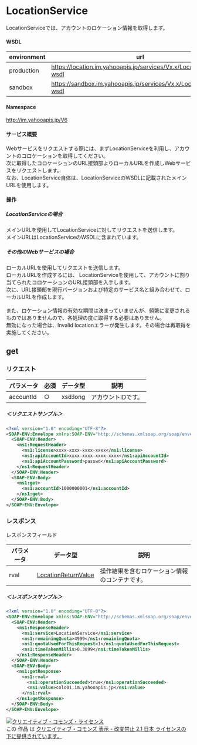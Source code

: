 # LocationService
LocationServiceでは、アカウントのロケーション情報を取得します。
#### WSDL
| environment | url |
|---|---|
| production  | https://location.im.yahooapis.jp/services/Vx.x/LocationService?wsdl|
| sandbox  | https://sandbox.im.yahooapis.jp/services/Vx.x/LocationService?wsdl|
#### Namespace
http://im.yahooapis.jp/V6
#### サービス概要
Webサービスをリクエストする際には、まずLocationServiceを利用し、アカウントのコロケーションを取得してください。<br>
次に取得したコロケーションのURL接頭部よりローカルURLを作成しWebサービスをリクエストします。<br>
なお、LocationService自体は、LocationServiceのWSDLに記載されたメインURLを使用します。

#### 操作

##### LocationServiceの場合
メインURLを使用してLocationServiceに対してリクエストを送信します。<br>
メインURLはLocationServiceのWSDLに含まれています。

##### その他のWebサービスの場合
ローカルURLを使用してリクエストを送信します。<br>
ローカルURLを作成するには、 LocationServiceを使用して、アカウントに割り当てられたコロケーションのURL接頭部を入手します。<br>
次に、URL接頭部を現行バージョンおよび特定のサービス名と組み合わせて、ローカルURLを作成します。<br>
<br>
また、ロケーション情報の有効な期間は決まっていませんが、頻繁に変更されるものではありませんので、各処理の度に取得する必要はありません。<br>
無効になった場合は、Invalid locationエラーが発生します。その場合は再取得を実施してください。

## get
### リクエスト

| パラメータ | 必須 | データ型 | 説明 | 
|---|---|---|---|
| accountId | ○ | xsd:long | アカウントIDです。 | 

##### ＜リクエストサンプル＞
```xml
<?xml version="1.0" encoding="UTF-8"?> 
<SOAP-ENV:Envelope xmlns:SOAP-ENV="http://schemas.xmlsoap.org/soap/envelope/" xmlns:ns1="http://im.yahooapis.jp/V6"> 
  <SOAP-ENV:Header> 
    <ns1:RequestHeader> 
      <ns1:license>xxxx-xxxx-xxxx-xxxx</ns1:license> 
      <ns1:apiAccountId>xxxx-xxxx-xxxx-xxxx</ns1:apiAccountId> 
      <ns1:apiAccountPassword>passwd</ns1:apiAccountPassword> 
    </ns1:RequestHeader> 
  </SOAP-ENV:Header> 
  <SOAP-ENV:Body> 
    <ns1:get> 
      <ns1:accountId>1000000001</ns1:accountId> 
    </ns1:get> 
  </SOAP-ENV:Body> 
</SOAP-ENV:Envelope>
```

### レスポンス
レスポンスフィールド

| パラメータ | データ型 | 説明 | 
|---|---|---|
| rval | [LocationReturnValue](../data/LocationReturnValue.md) | 操作結果を含むロケーション情報のコンテナです。 | error | [Error](../data/Error.md) | エラーです。 | 

##### ＜レスポンスサンプル＞
```xml
<?xml version="1.0" encoding="UTF-8"?>
<SOAP-ENV:Envelope xmlns:SOAP-ENV="http://schemas.xmlsoap.org/soap/envelope/" xmlns:ns1="http://im.yahooapis.jp/V6">
  <SOAP-ENV:Header>
    <ns1:ResponseHeader>
      <ns1:service>LocationService</ns1:service>
      <ns1:remainingQuota>4999</ns1:remainingQuota>
      <ns1:quotaUsedForThisRequest>1</ns1:quotaUsedForThisRequest>
      <ns1:timeTakenMillis>0.3899</ns1:timeTakenMillis>
    </ns1:ResponseHeader>
  </SOAP-ENV:Header>
  <SOAP-ENV:Body>
    <ns1:getResponse>
      <ns1:rval>
        <ns1:operationSucceeded>true</ns1:operationSucceeded>
        <ns1:value>colo01.im.yahooapis.jp</ns1:value>
      </ns1:rval>
    </ns1:getResponse>
  </SOAP-ENV:Body>
</SOAP-ENV:Envelope>
```
<a rel="license" href="http://creativecommons.org/licenses/by-nd/2.1/jp/"><img alt="クリエイティブ・コモンズ・ライセンス" style="border-width:0" src="https://i.creativecommons.org/l/by-nd/2.1/jp/88x31.png" /></a><br />この 作品 は <a rel="license" href="http://creativecommons.org/licenses/by-nd/2.1/jp/">クリエイティブ・コモンズ 表示 - 改変禁止 2.1 日本 ライセンスの下に提供されています。</a>
